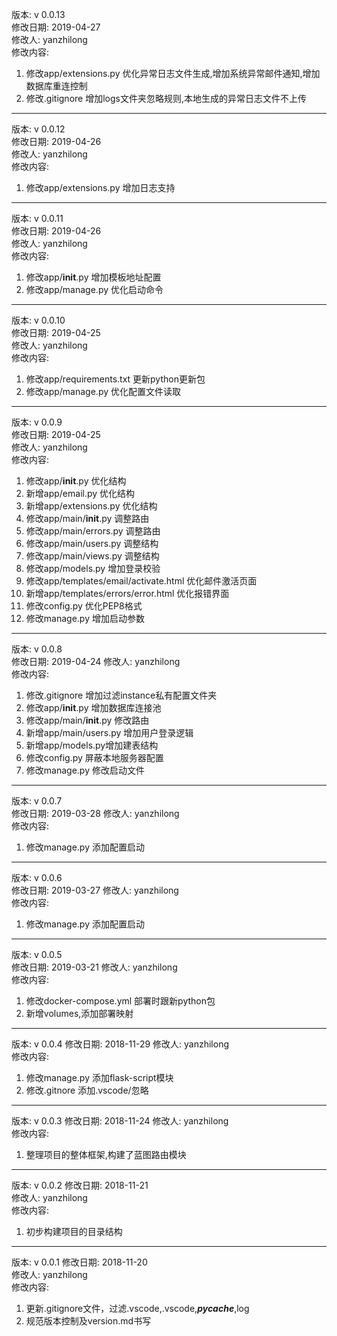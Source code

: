 版本: v 0.0.13  
修改日期: 2019-04-27  
修改人: yanzhilong  
修改内容:  
1. 修改app/extensions.py 优化异常日志文件生成,增加系统异常邮件通知,增加数据库重连控制  
2. 修改.gitignore 增加logs文件夹忽略规则,本地生成的异常日志文件不上传  

---  

版本: v 0.0.12  
修改日期: 2019-04-26  
修改人: yanzhilong  
修改内容:  
1. 修改app/extensions.py 增加日志支持  

---  

版本: v 0.0.11  
修改日期: 2019-04-26  
修改人: yanzhilong  
修改内容:  
1. 修改app/__init__.py 增加模板地址配置  
2. 修改app/manage.py 优化启动命令  

---  

版本: v 0.0.10  
修改日期: 2019-04-25  
修改人: yanzhilong  
修改内容:  
1. 修改app/requirements.txt 更新python更新包  
2. 修改app/manage.py 优化配置文件读取  

---  

版本: v 0.0.9  
修改日期: 2019-04-25  
修改人: yanzhilong  
修改内容:  
1. 修改app/__init__.py 优化结构  
2. 新增app/email.py 优化结构  
3. 新增app/extensions.py 优化结构  
4. 修改app/main/__init__.py 调整路由  
5. 修改app/main/errors.py 调整路由  
6. 修改app/main/users.py 调整结构  
7. 修改app/main/views.py 调整结构  
8. 修改app/models.py 增加登录校验  
9. 修改app/templates/email/activate.html 优化邮件激活页面  
10. 新增app/templates/errors/error.html 优化报错界面  
11. 修改config.py 优化PEP8格式  
12. 修改manage.py 增加启动参数  

---  

版本: v 0.0.8  
修改日期: 2019-04-24 
修改人: yanzhilong  
修改内容:  
1. 修改.gitignore 增加过滤instance私有配置文件夹 
2. 修改app/__init__.py 增加数据库连接池  
3. 修改app/main/__init__.py 修改路由  
4. 新增app/main/users.py 增加用户登录逻辑  
5. 新增app/models.py增加建表结构  
6. 修改config.py 屏蔽本地服务器配置  
7. 修改manage.py 修改启动文件  

---  

版本: v 0.0.7  
修改日期: 2019-03-28 
修改人: yanzhilong  
修改内容:  
1. 修改manage.py 添加配置启动 

---  

版本: v 0.0.6  
修改日期: 2019-03-27 
修改人: yanzhilong  
修改内容:  
1. 修改manage.py 添加配置启动 

---  

版本: v 0.0.5  
修改日期: 2019-03-21 
修改人: yanzhilong  
修改内容:  
1. 修改docker-compose.yml 部署时跟新python包  
2. 新增volumes,添加部署映射  

---  

版本: v 0.0.4
修改日期: 2018-11-29 
修改人: yanzhilong  
修改内容:  
1. 修改manage.py 添加flask-script模块
2. 修改.gitnore 添加.vscode/忽略

---  

版本: v 0.0.3
修改日期: 2018-11-24 
修改人: yanzhilong  
修改内容:  
1. 整理项目的整体框架,构建了蓝图路由模块

---  

版本: v 0.0.2
修改日期: 2018-11-21  
修改人: yanzhilong  
修改内容:  
1. 初步构建项目的目录结构

---  

版本: v 0.0.1
修改日期: 2018-11-20  
修改人: yanzhilong  
修改内容:  
1. 更新.gitignore文件，过滤.vscode,.vscode,*__pycache__*,log
2. 规范版本控制及version.md书写

